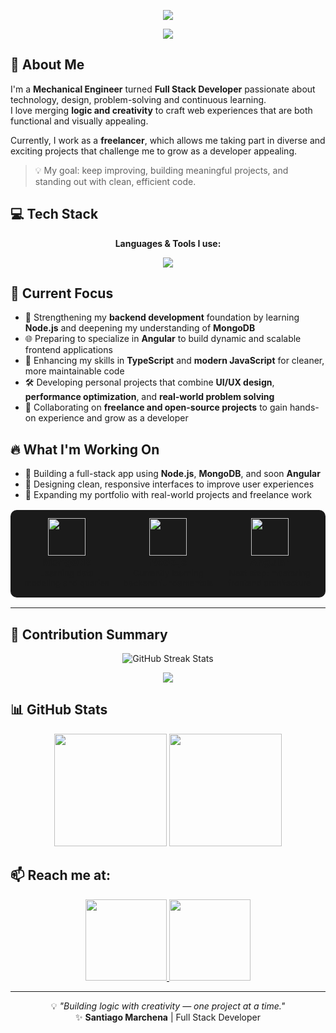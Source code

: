 <p align="center">
  <img src="https://capsule-render.vercel.app/api?type=waving&color=gradient&height=180&section=header&text=Santiago%20Marchena%20👨‍💻&fontSize=40&fontAlignY=35&desc=Mechanical%20Engineer%20|%20Full%20Stack%20Developer%20|%20Frontend%20Enthusiast&descAlignY=55&descAlign=50" />
</p>

<p align="center">
  <img src="https://readme-typing-svg.herokuapp.com?font=Fira+Code&pause=1000&color=F5E427&center=true&vCenter=true&width=700&lines=Hi,+I'm+Santiago+Marchena👋" />
</p>


## 🧠 About Me
I'm a **Mechanical Engineer** turned **Full Stack Developer** passionate about technology, design, problem-solving and continuous learning.  
I love merging **logic and creativity** to craft web experiences that are both functional and visually appealing.  

Currently, I work as a **freelancer**, which allows me taking part in diverse and exciting projects that challenge me to grow as a developer appealing.  

> 💡 My goal: keep improving, building meaningful projects, and standing out with clean, efficient code.

<!-- 
  Santiago Marchena | Full-Stack Developer | Node.js, Angular, TypeScript, MongoDB
  Portfolio | Freelance Developer | UI/UX Optimization | Web Performance
-->



## 💻 Tech Stack
<p align="center"><b>Languages & Tools I use:</b></p>
<p align="center">
  <a href="https://skillicons.dev">
    <img src="https://skillicons.dev/icons?i=js,angular,react,nodejs,mongodb,html,css,bootstrap,py,git,github,figma,vscode" />
  </a>
</p>



## 🚀 Current Focus
- 🌱 Strengthening my **backend development** foundation by learning **Node.js** and deepening my understanding of **MongoDB**
- 🌐 Preparing to specialize in **Angular** to build dynamic and scalable frontend applications
- 🧩 Enhancing my skills in **TypeScript** and **modern JavaScript** for cleaner, more maintainable code
- 🛠 Developing personal projects that combine **UI/UX design**, **performance optimization**, and **real-world problem solving**
- 🤝 Collaborating on **freelance and open-source projects** to gain hands-on experience and grow as a developer



## 🔥 What I'm Working On
- 🚀 Building a full-stack app using **Node.js**, **MongoDB**, and soon **Angular**
- 🎨 Designing clean, responsive interfaces to improve user experiences
- 🧠 Expanding my portfolio with real-world projects and freelance work

<div align="center">

<table style="background-color:#1a1a1a;border-radius:10px;padding:10px;">
<tr>
  <td align="center" width="250">
  <img src="https://skillicons.dev/icons?i=mongodb" width="60"/><br>
  <b>MongoDB</b><br>
  <sub>Learning data modeling and queries</sub>
</td>
<td align="center" width="250">
  <img src="https://skillicons.dev/icons?i=nodejs" width="60"/><br>
  <b>Node.js</b><br>
  <sub>Currently learning backend fundamentals</sub>
</td>
<td align="center" width="250">
  <img src="https://skillicons.dev/icons?i=angular" width="60"/><br>
  <b>Angular</b><br>
  <sub>Next step: mastering frontend architecture</sub>
</td>
</tr>
</table>

</div>

---

## 🧮 Contribution Summary
<p align="center">
  <img src="https://streak-stats.demolab.com/?user=smarchena&theme=radical&hide_border=false" alt="GitHub Streak Stats"/>
</p>
<p align="center">
  <img src="https://github-profile-summary-cards.vercel.app/api/cards/profile-details?username=smarchena&theme=radical" />
</p>



## 📊 GitHub Stats
<div align="center">  
  <img src="https://github-readme-stats.vercel.app/api?username=smarchena&show_icons=true&theme=radical&hide_border=false" height="180"/>
  <img src="https://github-readme-stats.vercel.app/api/top-langs/?username=smarchena&layout=compact&theme=radical&hide_border=false" height="180"/>
</div>



## 📫 Reach me at:
<p align="center">
  <a href="https://www.linkedin.com/in/santiagomarchena" target="_blank">
    <img src="https://img.shields.io/badge/LinkedIn-0A66C2?style=for-the-badge&logo=linkedin&logoColor=white" width="130" style="transition: transform 0.3s;"/>
  </a>
  <a href="mailto:smarchenab@gmail.com">
    <img src="https://img.shields.io/badge/Email-D14836?style=for-the-badge&logo=gmail&logoColor=white" width="130" style="transition: transform 0.3s;"/>
  </a>
</p>

---
<p align="center">
  💡 <i>"Building logic with creativity — one project at a time."</i>  
  <br>✨ <b>Santiago Marchena</b> | Full Stack Developer
</p>





